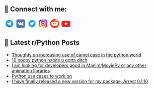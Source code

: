 ## 🔎 Connect with me:
[<img src="https://github.com/bullbesh/bullbesh/blob/main/images/Telegram.png" width="32" height="32" />](https://t.me/bullbesh)
[<img src="https://github.com/bullbesh/bullbesh/blob/main/images/VK.png" width="32" height="32" />](https://vk.com/bullbesh)
[<img src="https://github.com/bullbesh/bullbesh/blob/main/images/Twitter.png" width="32" height="32" />](https://twitter.com/bullbesh1)
[<img src="https://github.com/bullbesh/bullbesh/blob/main/images/Instagram.png" width="32" height="32" />](https://www.instagram.com/bullbesh)
[<img src="https://github.com/bullbesh/bullbesh/blob/main/images/Reddit.png" width="32" height="32" />](https://www.reddit.com/user/bullbesh)
[<img src="https://github.com/bullbesh/bullbesh/blob/main/images/YouTube.png" width="32" height="32" />](https://www.youtube.com/channel/UCtfjRs6uzgq5mfm8S06WTcg)

## 📕 Latest r/Python Posts
<!-- BLOG-POST-LIST:START -->
- [Thoughts on increasing use of camel case in the python world](https://www.reddit.com/r/Python/comments/1ghvpe3/thoughts_on_increasing_use_of_camel_case_in_the/)
- [10 nooby python habits u gotta ditch](https://www.reddit.com/r/Python/comments/1ghq88n/10_nooby_python_habits_u_gotta_ditch/)
- [I am looking for developers good in Manim/MoviePy or any other animation libraries](https://www.reddit.com/r/Python/comments/1ghp6gu/i_am_looking_for_developers_good_in_manimmoviepy/)
- [Python use cases to work on](https://www.reddit.com/r/Python/comments/1ghmzs5/python_use_cases_to_work_on/)
- [I have finally released a new version for my package, Arrest 0.1.10](https://www.reddit.com/r/Python/comments/1ghjt23/i_have_finally_released_a_new_version_for_my/)
<!-- BLOG-POST-LIST:END -->
